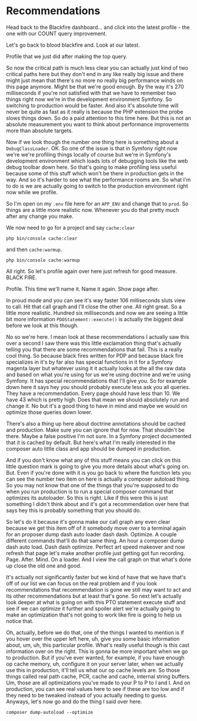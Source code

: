 # Recommendations

Head back to the Blackfire dashboard... and click into the latest profile - the
one with our COUNT query improvement.

Let's go back to blood blackfire and. Look at our latest.

Profile that we just did after making the top query.

So now the critical path is much less clear you can actually just kind of two
critical paths here but they don't end in any like really big issue and there might
just mean that there's no more no really big performance winds on this page anymore.
Might be that we're good enough. By the way it's 270 milliseconds if you're not
satisfied with that we have to remember two things right now we're in the development
environment Symfony. So switching to production would be faster. And also it's
absolute time will never be quite as fast as it really is because the PHP extension
the probe slows things down. So do a paid attention to this time here. But this is
not an absolute measurement you want to think about performance improvements more
than absolute targets.

Now if we look though the number one thing here is something about a
`DebugClassLoader`. OK. So one of the issue is that in Symfony right now we're we're profiling
things locally of course but we're in Symfony's development environment which loads
lots of debugging tools like the web debug toolbar down here. So that's going to make
profiling less useful because some of this stuff which won't be there in production
gets in the way. And so it's harder to see what the performance rooms are. So what
I'm to do is we are actually going to switch to the production environment right now
while we profile.

So I'm open on my `.env` file here for an `APP_ENV` and change that to `prod`. So things
are a little more realistic now. Whenever you do that pretty much after any change
you make.

We now need to go for a project and say `cache:clear`

```terminal-silent
php bin/console cache:clear
```

and then `cache:warmup`.

```terminal-silent
php bin/console cache:warmup
```

All right. So let's profile again over here just refresh for good measure. BLACK
FIRE.

Profile. This time we'll name it. Name it again. Show page after.

In proud mode and you can see it's way faster 106 milliseconds sluts view to call.
Hit that call graph and I'll close the other one. All right great. So a little more
realistic. Hundred six milliseconds and now we are seeing a little bit more
information `PDOStatement::execute()` is actually the biggest deal before we look at this
though.

No so we're here. I mean look at these recommendations I actually saw this over a
second I saw there was this little exclamation thing that's actually telling you that
there are some recommendations that fail. This is a really cool thing. So because
black fires written for PDP and because black fire specializes in it's by far also
has special functions in it for a Symfony magenta layer but whatever using it it
actually looks at the all the raw data and based on what you're using for us we're
using doctrine and we're using Symfony. It has special recommendations that I'll give
you. So for example down here it says hey you should probably execute less ask you
all queries. They have a recommendation. Every page should have less than 10. We have
43 which is pretty high. Does that mean we should absolutely run and change it. No
but it's a good thing to have in mind and maybe we would on optimize those queries
down lower.

There's also a thing up here about doctrine annotations should be cached and
production. Make sure you can ignore that for now. That shouldn't be there. Maybe a
false positive I'm not sure. In a Symfony project documented that it is cached by
default. But here's what I'm really interested in the composer auto little class and
app should be dumped in production.

And if you don't know what any of this stuff means you can click on this little
question mark is going to give you more details about what's going on. But. Even if
you're done with it is you go back to where the function lets you can see the number
two item on here is actually a composer autoload thing. So you may not know that one
of the things that you're supposed to do when you run production is to run a special
composer command that optimizes its autoloader. So this is right. Like if this were
this is just something I didn't think about and it's got a recommendation over here
that says hey this is probably something that you should do.

So let's do it because it's gonna make our call graph any even clear because we get
this item off of it somebody move over to a terminal again for an proposer dump dash
auto loader dash dash. Optimize. A couple different commands that'll do that same
thing. An hour a composer dump dash auto load. Dash dash optimize. Perfect art speed
makeover and now refresh that page let's make another profile just getting got fun
recording. Page. After. Mind. On a loader. And I view the call graph on that what's
done up close the old one and good.

It's actually not significantly faster but we kind of have that we have that's off of
our list we can focus on the real problem and if you look recommendations that
recommendation is gone we still may want to act and its other recommendations but at
least that's gone. So next let's actually look deeper at what is going on with this
PTO statement execute stuff and see if we can optimize it further and spoiler alert
we're actually going to make an optimization that's not going to work like fire is
going to help us notice that.

Oh, actually, before we do that, one of the things I wanted to mention is if you
hover over the upper left here, uh, give you some basic information about, um, uh,
this particular profile. What's really useful though is this cast information over on
the right. This is gonna be more important when we go to production. But if you've
ever wanted, for example, if you have enough op cache memory, uh, configure it on
your server later, when we actually use this in production, it'll tell us what our op
cache levels are. So those things called real path cache, PCR, cache and cache,
internal string buffers. Um, those are all optimizations you've made to your P to P
to I and I. And on production, you can see real values here to see if these are too
low and if they need to be tweaked instead of you actually needing to guess. Anyways,
let's now go and do the thing I said over here.

```terminal
composer dump-autoload --optimize
```
